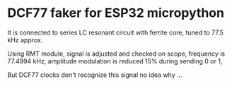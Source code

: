 # DCF77 faker for ESP32 micropython

It is connected to series LC resonant circuit
with ferrite core, tuned to 77.5 kHz approx.

Using RMT module, signal is adjusted and checked
on scope, frequency is 77.4994 kHz, amplitude
modulation is reduced 15% during sending 0 or 1,

But DCF77 clocks don't recognize this signal
no idea why ...
